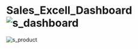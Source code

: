 # Sales_Excell_Dashboard![s_dashboard](https://user-images.githubusercontent.com/59823440/210161387-909895dc-69e0-4a7c-976a-d798a9864e86.png)
![s_product](https://user-images.githubusercontent.com/59823440/210161388-55fa0b57-ee41-4fbd-9960-40692b27ba5f.png)
